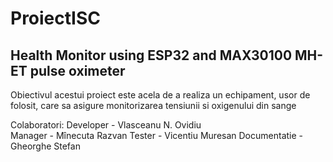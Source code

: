 # ProiectISC
## Health Monitor using ESP32 and MAX30100 MH-ET pulse oximeter

  Obiectivul acestui proiect este acela de a realiza un echipament, usor de folosit, care sa asigure monitorizarea tensiunii si oxigenului din sange 



Colaboratori: 
    Developer - Vlasceanu N. Ovidiu <br>
    Manager - Mînecuta Razvan
    Tester - Vicentiu Muresan
    Documentatie - Gheorghe Stefan
              
